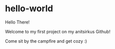 # hello-world

Hello There!

Welcome to my first project on my anitsirkus Github!

Come sit by the campfire and get cozy :)
